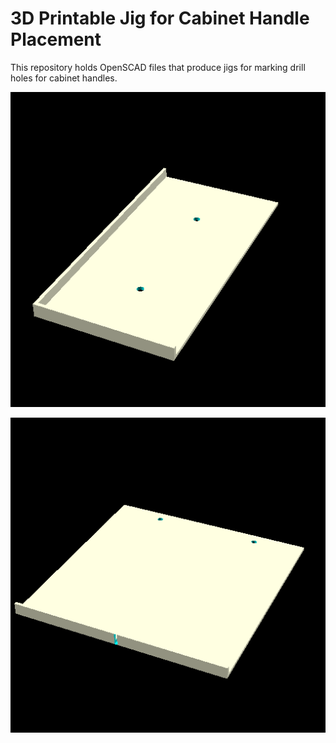 # 3D Printable Jig for Cabinet Handle Placement

This repository holds OpenSCAD files that produce jigs for marking
drill holes for cabinet handles.

![door](images/door.png)

![drawer](images/drawer.png)
